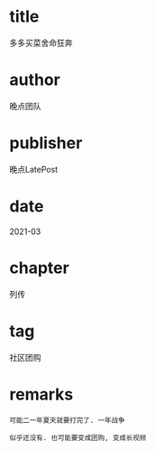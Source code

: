 # title
多多买菜舍命狂奔

# author
晚点团队

# publisher
晚点LatePost

# date
2021-03

# chapter
列传

# tag
社区团购

# remarks
`可能二一年夏天就要打完了. 一年战争`

`似乎还没有. 也可能要变成团购, 变成长视频`
